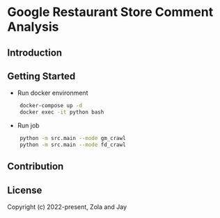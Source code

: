 # Google Restaurant Store Comment Analysis

## Introduction
    

## Getting Started
- Run docker environment
```bash
    docker-compose up -d
    docker exec -it python bash
```

- Run job
```bash
    python -m src.main --mode gm_crawl
    python -m src.main --mode fd_crawl
```

## Contribution

<!-- <a href="https://github.com/ZolaHsieh/google_comment_analysis/graphs/contributors"><img src="https://opencollective.com/google_comment_analysis/contributors.svg?width=890" /></a> -->


## License

<!-- [MIT](https://opensource.org/licenses/MIT) -->

Copyright (c) 2022-present, Zola and Jay